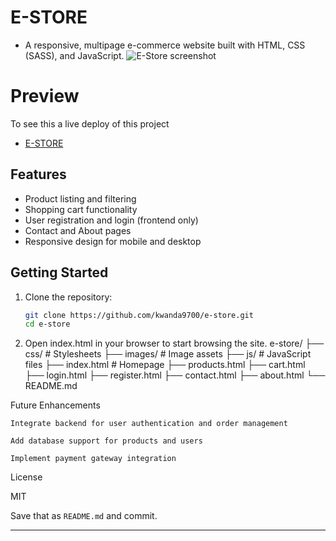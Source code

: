 # E-STORE
* A responsive, multipage e-commerce website built with HTML, CSS (SASS), and JavaScript.
![E-Store screenshot](https://i.ibb.co/GF713rT/e-store.png)

# Preview
To see this a live deploy of this project

  * [E-STORE](https://kwandasilekwa-e-store.netlify.app/)

## Features

- Product listing and filtering
- Shopping cart functionality
- User registration and login (frontend only)
- Contact and About pages
- Responsive design for mobile and desktop

## Getting Started

1. Clone the repository:

   ```bash
   git clone https://github.com/kwanda9700/e-store.git
   cd e-store
   
2. Open index.html in your browser to start browsing the site.
e-store/
├── css/         # Stylesheets
├── images/      # Image assets
├── js/          # JavaScript files
├── index.html   # Homepage
├── products.html
├── cart.html
├── login.html
├── register.html
├── contact.html
├── about.html
└── README.md

Future Enhancements

    Integrate backend for user authentication and order management

    Add database support for products and users

    Implement payment gateway integration

License

MIT


Save that as `README.md` and commit.

---
